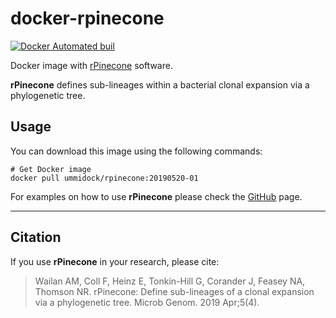 # docker-rpinecone

[![Docker Automated buil](https://img.shields.io/docker/automated/jrottenberg/ffmpeg.svg)](https://hub.docker.com/r/ummidock/rpinecone/)

Docker image with [rPinecone](https://github.com/alexwailan/rpinecone) software.

**rPinecone** defines sub-lineages within a bacterial clonal expansion via a phylogenetic tree.  

Usage
-----

You can download this image using the following commands:

    # Get Docker image
    docker pull ummidock/rpinecone:20190520-01

For examples on how to use **rPinecone** please check the [GitHub](https://github.com/alexwailan/rpinecone) page.

---

## Citation

If you use **rPinecone** in your research, please cite:
> Wailan AM, Coll F, Heinz E, Tonkin-Hill G, Corander J, Feasey NA, Thomson NR. rPinecone: Define sub-lineages of a
 clonal expansion via a phylogenetic tree. Microb Genom. 2019 Apr;5(4).
